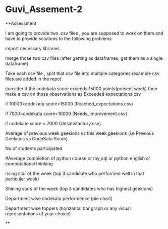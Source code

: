 # Guvi_Assement-2

**Assessment

I am going to provide two .csv files , you are supposed to work on them and have to provide solutions to the following problems

import necessary libraries

merge those two csv files (after getting as dataframes, get them as a single dataframe)

Take each csv file , split that csv file into multiple categories (example csv files are added in the repo)

consider if the codekata score exceeds 15000 points(present week) then make a csv on those observations as Exceeded expectations.csv

if 10000<codekata score<15000 (Reached_expectations.csv)

if 7000<codekata score<10000 (Needs_Improvement.csv)

if codekate score < 7000 (Unsatisfactory.csv)

Average of previous week geekions vs this week geekions (i.e Previous Geekions vs CodeKata Score)

No of students participated

#Average completion of python course or my_sql or python english or computational thinking

rising star of the week (top 3 candidate who performed well in that particular week)

Shining stars of the week (top 3 candidates who has highest geekions)

Department wise codekata performence (pie chart)

Department wise toppers (horizantal bar graph or any visual representations of your choice)

**
